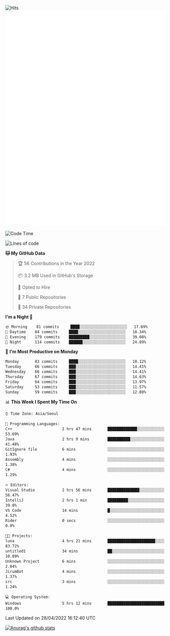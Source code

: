 ![Hits](https://hits.seeyoufarm.com/api/count/incr/badge.svg?url=https%3A%2F%2Fgithub.com%2Fkokose1234&count_bg=%2379C83D&title_bg=%23555555&icon=apple.svg&icon_color=%23E7E7E7&title=hits&edge_flat=false)
<br/>
![Metrics](https://github.com/kokose1234/kokose1234/blob/main/github-metrics.svg)

<!--START_SECTION:waka-->
![Code Time](http://img.shields.io/badge/Code%20Time-628%20hrs%2022%20mins-blue)

![Lines of code](https://img.shields.io/badge/From%20Hello%20World%20I%27ve%20Written-2%20Million%20lines%20of%20code-blue)

**🐱 My GitHub Data** 

> 🏆 56 Contributions in the Year 2022
 > 
> 📦 3.2 MB Used in GitHub's Storage 
 > 
> 💼 Opted to Hire
 > 
> 📜 7 Public Repositories 
 > 
> 🔑 34 Private Repositories  
 > 
**I'm a Night 🦉** 

```text
🌞 Morning    81 commits     ████░░░░░░░░░░░░░░░░░░░░░   17.69% 
🌆 Daytime    84 commits     ████░░░░░░░░░░░░░░░░░░░░░   18.34% 
🌃 Evening    179 commits    █████████░░░░░░░░░░░░░░░░   39.08% 
🌙 Night      114 commits    ██████░░░░░░░░░░░░░░░░░░░   24.89%

```
📅 **I'm Most Productive on Monday** 

```text
Monday       83 commits     ████░░░░░░░░░░░░░░░░░░░░░   18.12% 
Tuesday      66 commits     ███░░░░░░░░░░░░░░░░░░░░░░   14.41% 
Wednesday    66 commits     ███░░░░░░░░░░░░░░░░░░░░░░   14.41% 
Thursday     67 commits     ███░░░░░░░░░░░░░░░░░░░░░░   14.63% 
Friday       64 commits     ███░░░░░░░░░░░░░░░░░░░░░░   13.97% 
Saturday     53 commits     ███░░░░░░░░░░░░░░░░░░░░░░   11.57% 
Sunday       59 commits     ███░░░░░░░░░░░░░░░░░░░░░░   12.88%

```


📊 **This Week I Spent My Time On** 

```text
⌚︎ Time Zone: Asia/Seoul

💬 Programming Languages: 
C++                      2 hrs 47 mins       █████████████░░░░░░░░░░░░   53.69% 
Java                     2 hrs 9 mins        ██████████░░░░░░░░░░░░░░░   41.48% 
GitIgnore file           6 mins              ░░░░░░░░░░░░░░░░░░░░░░░░░   1.93% 
Assembly                 4 mins              ░░░░░░░░░░░░░░░░░░░░░░░░░   1.38% 
C#                       4 mins              ░░░░░░░░░░░░░░░░░░░░░░░░░   1.29%

🔥 Editors: 
Visual Studio            2 hrs 56 mins       ██████████████░░░░░░░░░░░   56.47% 
IntelliJ                 2 hrs 1 min         █████████░░░░░░░░░░░░░░░░   39.0% 
VS Code                  14 mins             █░░░░░░░░░░░░░░░░░░░░░░░░   4.52% 
Rider                    0 secs              ░░░░░░░░░░░░░░░░░░░░░░░░░   0.0%

🐱‍💻 Projects: 
luna                     4 hrs 21 mins       █████████████████████░░░░   83.72% 
untitled1                34 mins             ██░░░░░░░░░░░░░░░░░░░░░░░   10.89% 
Unknown Project          6 mins              ░░░░░░░░░░░░░░░░░░░░░░░░░   2.04% 
JirumBot                 4 mins              ░░░░░░░░░░░░░░░░░░░░░░░░░   1.37% 
src                      3 mins              ░░░░░░░░░░░░░░░░░░░░░░░░░   1.24%

💻 Operating System: 
Windows                  5 hrs 12 mins       █████████████████████████   100.0%

```


 Last Updated on 28/04/2022 16:12:40 UTC
<!--END_SECTION:waka-->

[![Anurag's github stats](https://github-readme-stats.vercel.app/api?username=kokose1234&theme=dracula)](https://github.com/anuraghazra/github-readme-stats)



	
